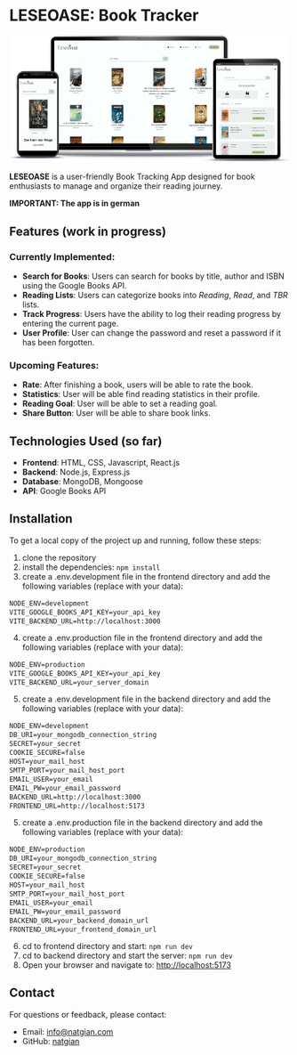 # LESEOASE: Book Tracker

![LeseOase Desktop Table Mobile Mockup](./frontend/public/leseoase_desktop-tablet-mobile.png)

**LESEOASE** is a user-friendly Book Tracking App designed for book enthusiasts to manage and organize their reading journey.

**IMPORTANT: The app is in german**

## Features (work in progress)

### Currently Implemented:

- **Search for Books**: Users can search for books by title, author and ISBN using the Google Books API.
- **Reading Lists**: Users can categorize books into _Reading_, _Read_, and _TBR_ lists.
- **Track Progress**: Users have the ability to log their reading progress by entering the current page.
- **User Profile**: User can change the password and reset a password if it has been forgotten.

### Upcoming Features:

- **Rate**: After finishing a book, users will be able to rate the book.
- **Statistics**: User will be able find reading statistics in their profile.
- **Reading Goal**: User will be able to set a reading goal.
- **Share Button**: User will be able to share book links.

## Technologies Used (so far)

- **Frontend**: HTML, CSS, Javascript, React.js
- **Backend**: Node.js, Express.js
- **Database**: MongoDB, Mongoose
- **API**: Google Books API

## Installation

To get a local copy of the project up and running, follow these steps:

1. clone the repository
2. install the dependencies: `npm install`
3. create a .env.development file in the frontend directory and add the following variables (replace with your data):

```
NODE_ENV=development
VITE_GOOGLE_BOOKS_API_KEY=your_api_key
VITE_BACKEND_URL=http://localhost:3000
```

4. create a .env.production file in the frontend directory and add the following variables (replace with your data):

```
NODE_ENV=production
VITE_GOOGLE_BOOKS_API_KEY=your_api_key
VITE_BACKEND_URL=your_server_domain
```

5. create a .env.development file in the backend directory and add the following variables (replace with your data):

```
NODE_ENV=development
DB_URI=your_mongodb_connection_string
SECRET=your_secret
COOKIE_SECURE=false
HOST=your_mail_host
SMTP_PORT=your_mail_host_port
EMAIL_USER=your_email
EMAIL_PW=your_email_password
BACKEND_URL=http://localhost:3000
FRONTEND_URL=http://localhost:5173
```

5. create a .env.production file in the backend directory and add the following variables (replace with your data):

```
NODE_ENV=production
DB_URI=your_mongodb_connection_string
SECRET=your_secret
COOKIE_SECURE=false
HOST=your_mail_host
SMTP_PORT=your_mail_host_port
EMAIL_USER=your_email
EMAIL_PW=your_email_password
BACKEND_URL=your_backend_domain_url
FRONTEND_URL=your_frontend_domain_url
```

6. cd to frontend directory and start: `npm run dev`
7. cd to backend directory and start the server: `npm run dev`
8. Open your browser and navigate to: <http://localhost:5173>

## Contact

For questions or feedback, please contact:

- Email: <info@natgian.com>
- GitHub: [natgian](https://github.com/natgian)

